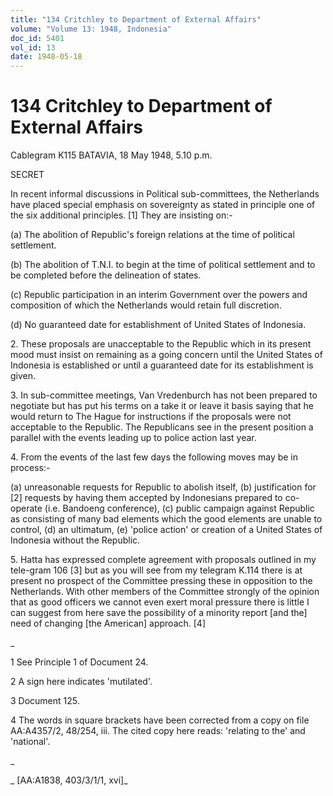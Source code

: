 ```yaml
---
title: "134 Critchley to Department of External Affairs"
volume: "Volume 13: 1948, Indonesia"
doc_id: 5401
vol_id: 13
date: 1948-05-18
---
```


# 134 Critchley to Department of External Affairs

Cablegram K115 BATAVIA, 18 May 1948, 5.10 p.m.

SECRET

In recent informal discussions in Political sub-committees, the Netherlands have placed special emphasis on sovereignty as stated in principle one of the six additional principles. [1] They are insisting on:-

(a) The abolition of Republic's foreign relations at the time of political settlement.

(b) The abolition of T.N.I. to begin at the time of political settlement and to be completed before the delineation of states.

(c) Republic participation in an interim Government over the powers and composition of which the Netherlands would retain full discretion.

(d) No guaranteed date for establishment of United States of Indonesia.

2\. These proposals are unacceptable to the Republic which in its present mood must insist on remaining as a going concern until the United States of Indonesia is established or until a guaranteed date for its establishment is given.

3\. In sub-committee meetings, Van Vredenburch has not been prepared to negotiate but has put his terms on a take it or leave it basis saying that he would return to The Hague for instructions if the proposals were not acceptable to the Republic. The Republicans see in the present position a parallel with the events leading up to police action last year.

4\. From the events of the last few days the following moves may be in process:-

(a) unreasonable requests for Republic to abolish itself, (b) justification for [2] requests by having them accepted by Indonesians prepared to co-operate (i.e. Bandoeng conference), (c) public campaign against Republic as consisting of many bad elements which the good elements are unable to control, (d) an ultimatum, (e) 'police action' or creation of a United States of Indonesia without the Republic.

5\. Hatta has expressed complete agreement with proposals outlined in my tele-gram 106 [3] but as you will see from my telegram K.114 there is at present no prospect of the Committee pressing these in opposition to the Netherlands. With other members of the Committee strongly of the opinion that as good officers we cannot even exert moral pressure there is little I can suggest from here save the possibility of a minority report [and the] need of changing [the American] approach. [4]

_

1 See Principle 1 of Document 24.

2 A sign here indicates 'mutilated'.

3 Document 125.

4 The words in square brackets have been corrected from a copy on file AA:A4357/2, 48/254, iii. The cited copy here reads: 'relating to the' and 'national'.

_

_ [AA:A1838, 403/3/1/1, xvi]_
